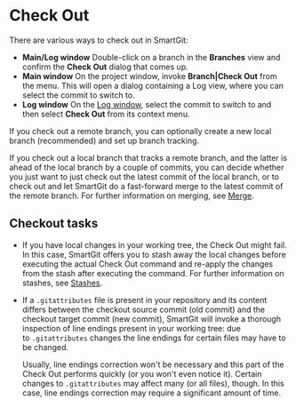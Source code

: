 # Check Out

There are various ways to check out in SmartGit:

-   **Main/Log window** Double-click on a branch in the **Branches**
    view and confirm the **Check Out** dialog that comes up.
-   **Main window** On the project window, invoke **Branch\|Check Out**
    from the menu. This will open a dialog containing a Log view, where
    you can select the commit to switch to.
-   **Log window** On the [Log window](Log.md#Log-log), select
    the commit to switch to and then select **Check Out** from its
    context menu.

If you check out a remote branch, you can optionally create a new local
branch (recommended) and set up branch tracking.

If you check out a local branch that tracks a remote branch, and the
latter is ahead of the local branch by a couple of commits, you can
decide whether you just want to just check out the latest commit of the
local branch, or to check out and let SmartGit do a fast-forward merge
to the latest commit of the remote branch. For further information on
merging, see [Merge](#CheckOut-merge).

## Checkout tasks

-   If you have local changes in your working tree, the Check Out might
    fail. In this case, SmartGit offers you to stash away the local
    changes before executing the actual Check Out command and re-apply
    the changes from the stash after executing the command. For further
    information on stashes, see
    [Stashes](Local-Operations-on-the-Working-Tree.md#stashes).

-   If a `.gitattributes` file is present in your repository and its
    content differs between the checkout source commit (old commit) and
    the checkout target commit (new commit), SmartGit will invoke a
    thorough inspection of line endings present in your working tree:
    due to `.gitattributes` changes the line endings for certain files
    may have to be changed.



    Usually, line endings correction won't be necessary and this part of
    the Check Out performs quickly (or you won't even notice it).
    Certain changes to `.gitattributes` may affect many (or all files),
    though. In this case, line endings correction may require a
    significant amount of time.



 

 
